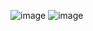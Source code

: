 ![image](https://github.com/Rahul-chaurasiya/Leetcode-Practice-Problem/assets/77222540/f561f62a-97cc-48dc-adc2-e5cf4df31978)
![image](https://github.com/Rahul-chaurasiya/Leetcode-Practice-Problem/assets/77222540/457553e5-3077-48ef-b352-7b9787c032f9)

